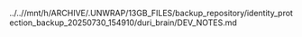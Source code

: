 ../..//mnt/h/ARCHIVE/.UNWRAP/13GB_FILES/backup_repository/identity_protection_backup_20250730_154910/duri_brain/DEV_NOTES.md